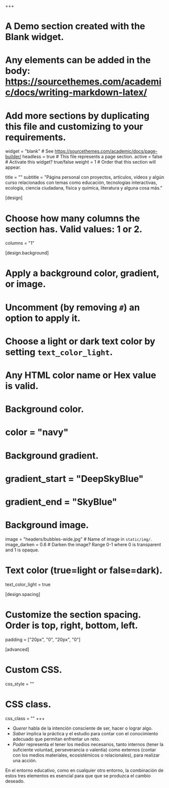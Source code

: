 +++
# A Demo section created with the Blank widget.
# Any elements can be added in the body: https://sourcethemes.com/academic/docs/writing-markdown-latex/
# Add more sections by duplicating this file and customizing to your requirements.

widget = "blank"  # See https://sourcethemes.com/academic/docs/page-builder/
headless = true  # This file represents a page section.
active = false  # Activate this widget? true/false
weight = 1  # Order that this section will appear.

title = ""
subtitle = "Página personal con proyectos, artículos, vídeos y algún curso relacionados con temas como educación, tecnologías interactivas, ecología, ciencia ciudadana, física y química, literatura y alguna cosa más."

[design]
  # Choose how many columns the section has. Valid values: 1 or 2.
  columns = "1"

[design.background]
  # Apply a background color, gradient, or image.
  #   Uncomment (by removing `#`) an option to apply it.
  #   Choose a light or dark text color by setting `text_color_light`.
  #   Any HTML color name or Hex value is valid.

  # Background color.
  # color = "navy"

  # Background gradient.
  # gradient_start = "DeepSkyBlue"
  # gradient_end = "SkyBlue"

  # Background image.
  image = "headers/bubbles-wide.jpg"  # Name of image in `static/img/`.
  image_darken = 0.6  # Darken the image? Range 0-1 where 0 is transparent and 1 is opaque.

  # Text color (true=light or false=dark).
  text_color_light = true

[design.spacing]
  # Customize the section spacing. Order is top, right, bottom, left.
  padding = ["20px", "0", "20px", "0"]

[advanced]
 # Custom CSS.
 css_style = ""

 # CSS class.
 css_class = ""
+++
 * *Querer* habla de la intención consciente de ser, hacer o lograr algo.
 * *Saber* implica la práctica y el estudio para contar con el conocimiento adecuado que permitan enfrentar un reto.
 * *Poder* representa el tener los medios necesarios, tanto internos (tener la suficiente voluntad, perseverancia o valentía) como externos (contar con los medios materiales, ecosistémicos o relacionales), para realizar una acción.

 En el entorno educativo, como en cualquier otro entorno, la combinación de estos tres elementos es esencial para que que se produzca el cambio deseado.

<!--{{% alert note %}}
La frase de ahora: El que se pica, ajos come.
{{% /alert %}}-->
